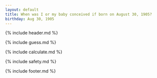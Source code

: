 ```yaml
---
layout: default
title: When was I or my baby conceived if born on August 30, 1905?
birthday: Aug 30, 1905
---
```


{% include header.md %}

{% include guess.md %}

{% include calculate.md %}

{% include safety.md %}

{% include footer.md %}



